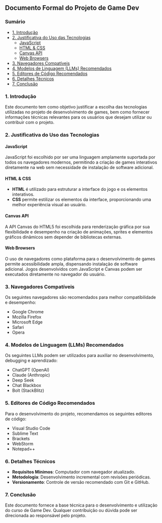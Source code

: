 ## Documento Formal do Projeto de Game Dev

### Sumário
- [1. Introdução](#1-introdução)
- [2. Justificativa do Uso das Tecnologias](#2-justificativa-do-uso-das-tecnologias)
  - [JavaScript](#javascript)
  - [HTML & CSS](#html--css)
  - [Canvas API](#canvas-api)
  - [Web Browsers](#web-browsers)
- [3. Navegadores Compatíveis](#3-navegadores-compatíveis)
- [4. Modelos de Linguagem (LLMs) Recomendados](#4-modelos-de-linguagem-llms-recomendados)
- [5. Editores de Código Recomendados](#5-editores-de-código-recomendados)
- [6. Detalhes Técnicos](#6-detalhes-técnicos)
- [7. Conclusão](#7-conclusão)

### 1. Introdução

Este documento tem como objetivo justificar a escolha das tecnologias utilizadas no projeto de desenvolvimento de games, bem como fornecer informações técnicas relevantes para os usuários que desejam utilizar ou contribuir com o projeto.

### 2. Justificativa do Uso das Tecnologias

#### **JavaScript**

JavaScript foi escolhido por ser uma linguagem amplamente suportada por todos os navegadores modernos, permitindo a criação de games interativos diretamente na web sem necessidade de instalação de software adicional.

#### **HTML & CSS**

- **HTML** é utilizado para estruturar a interface do jogo e os elementos interativos.
- **CSS** permite estilizar os elementos da interface, proporcionando uma melhor experiência visual ao usuário.

#### **Canvas API**

A API Canvas do HTML5 foi escolhida para renderização gráfica por sua flexibilidade e desempenho na criação de animações, sprites e elementos gráficos dinâmicos sem depender de bibliotecas externas.

#### **Web Browsers**

O uso de navegadores como plataforma para o desenvolvimento de games permite acessibilidade ampla, dispensando instalação de software adicional. Jogos desenvolvidos com JavaScript e Canvas podem ser executados diretamente no navegador do usuário.

### 3. Navegadores Compatíveis

Os seguintes navegadores são recomendados para melhor compatibilidade e desempenho:

- Google Chrome
- Mozilla Firefox
- Microsoft Edge
- Safari
- Opera

### 4. Modelos de Linguagem (LLMs) Recomendados

Os seguintes LLMs podem ser utilizados para auxiliar no desenvolvimento, debugging e aprendizado:

- ChatGPT (OpenAI)
- Claude (Anthropic)
- Deep Seek
- Chat Blackbox
- Bolt (StackBlitz)

### 5. Editores de Código Recomendados

Para o desenvolvimento do projeto, recomendamos os seguintes editores de código:

- Visual Studio Code
- Sublime Text
- Brackets
- WebStorm
- Notepad++

### 6. Detalhes Técnicos

- **Requisitos Mínimos**: Computador com navegador atualizado.
- **Metodologia**: Desenvolvimento incremental com revisões periódicas.
- **Versionamento**: Controle de versão recomendado com Git e GitHub.

### 7. Conclusão

Este documento fornece a base técnica para o desenvolvimento e utilização do curso de Game Dev. Qualquer contribuição ou dúvida pode ser direcionada ao responsável pelo projeto.